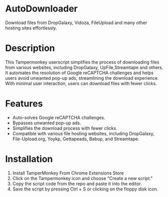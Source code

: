 # AutoDownloader
Download files from DropGalaxy, Vidoza, FileUpload and many other hosting sites effortlessly.

# Description
This Tampermonkey userscript simplifies the process of downloading files from various websites, including DropGalaxy, UpFile,Streamtape and others. It automates the resolution of Google reCAPTCHA challenges and helps users avoid unwanted pop-up ads, streamlining the download experience. With minimal user interaction, users can download files with fewer clicks.

# Features
- Auto-solves Google reCAPTCHA challenges.
- Bypasses unwanted pop-up ads.
- Simplifies the download process with fewer clicks.
- Compatible with various file hosting websites, including DropGalaxy, File-Upload.org, Yoykp, Gettapeads, Babup, and Streamtape.

# Installation
1. Install TamperMonkey From Chrome Extensions Store
2. Click on the Tampermonkey icon and choose "Create a new script."
3. Copy the script code from the repo and paste it into the editor.
4. Save the script by pressing Ctrl + S or clicking on the floppy disk icon.
